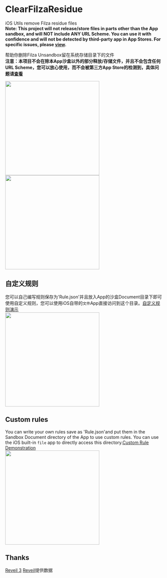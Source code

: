 # ClearFilzaResidue
iOS Utils remove Filza residue files  
**Note: This project will not release/store files in parts other than the App sandbox, and will NOT include ANY URL Scheme. You can use it with confidence and will not be detected by third-party app in App Stores. For specific issues, please [view](https://bsky.app/profile/opa334.bsky.social/post/3ll7zkia24c2s).**  

帮助你删除Filza Unsandbox留在系统存储目录下的文件  
**注意：本项目不会在除本App沙盒以外的部分释放/存储文件，并且不会包含任何URL Scheme，您可以放心使用，而不会被第三方App Store的检测到，具体问题请[查看](https://bsky.app/profile/opa334.bsky.social/post/3ll7zkia24c2s)**  

<img src="https://github.com/user-attachments/assets/f4b81b03-02b1-45cf-950d-6e28f4cbea5d" width="300px"/>
<img src="https://github.com/user-attachments/assets/60a3007d-9787-4a22-a5b7-7c2f590d2849" width="300px"/>

## 自定义规则
您可以自己编写规则保存为'Rule.json'并且放入App的沙盒Document目录下即可使用自定义规则，您可以使用iOS自带的`文件`App直接访问到这个目录。[自定义规则演示](https://github.com/DevelopCubeLab/ClearFilzaResidue/blob/main/Guide/zh/Rule.json)  
<img src="https://github.com/user-attachments/assets/18462199-847e-4a06-a395-c946202f18b3" width="300px"/>

## Custom rules
You can write your own rules save as 'Rule.json'and put them in the Sandbox Document directory of the App to use custom rules. You can use the iOS built-in `file` app to directly access this directory.[Custom Rule Demonstration](https://github.com/DevelopCubeLab/ClearFilzaResidue/blob/main/Guide/en/Rule.json)  
<img src="https://github.com/user-attachments/assets/1883869b-6108-4145-9d07-fd6f33b75bec" width="300px"/>

## Thanks
[Reveil 3](https://havoc.app/package/reveil) 
[Reveil](https://github.com/roothider/Reveil)提供数据
